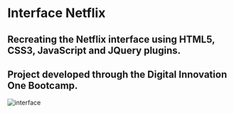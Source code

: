 # Interface Netflix
## Recreating the Netflix interface using HTML5, CSS3, JavaScript and JQuery plugins.
## Project developed through the Digital Innovation One Bootcamp.

![interface](https://user-images.githubusercontent.com/83976229/137283216-3cb6bb70-7037-4f23-911f-d05d82d44ef0.png)
